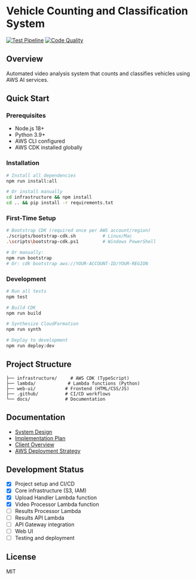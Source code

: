 # Vehicle Counting and Classification System

[![Test Pipeline](https://github.com/your-username/vehicle-counting-system/actions/workflows/test.yml/badge.svg)](https://github.com/your-username/vehicle-counting-system/actions/workflows/test.yml)
[![Code Quality](https://github.com/your-username/vehicle-counting-system/actions/workflows/code-quality.yml/badge.svg)](https://github.com/your-username/vehicle-counting-system/actions/workflows/code-quality.yml)

## Overview
Automated video analysis system that counts and classifies vehicles using AWS AI services.

## Quick Start

### Prerequisites
- Node.js 18+
- Python 3.9+
- AWS CLI configured
- AWS CDK installed globally

### Installation
```bash
# Install all dependencies
npm run install:all

# Or install manually
cd infrastructure && npm install
cd .. && pip install -r requirements.txt
```

### First-Time Setup
```bash
# Bootstrap CDK (required once per AWS account/region)
./scripts/bootstrap-cdk.sh          # Linux/Mac
.\scripts\bootstrap-cdk.ps1         # Windows PowerShell

# Or manually:
npm run bootstrap
# Or: cdk bootstrap aws://YOUR-ACCOUNT-ID/YOUR-REGION
```

### Development
```bash
# Run all tests
npm test

# Build CDK
npm run build

# Synthesize CloudFormation
npm run synth

# Deploy to development
npm run deploy:dev
```

## Project Structure
```
├── infrastructure/     # AWS CDK (TypeScript)
├── lambda/            # Lambda functions (Python)
├── web-ui/           # Frontend (HTML/CSS/JS)
├── .github/          # CI/CD workflows
└── docs/             # Documentation
```

## Documentation
- [System Design](SYSTEM_DESIGN.md)
- [Implementation Plan](IMPLEMENTATION_PLAN.md)
- [Client Overview](CLIENT_OVERVIEW.md)
- [AWS Deployment Strategy](AWS_DEPLOYMENT_STRATEGY.md)

## Development Status
- [x] Project setup and CI/CD
- [x] Core infrastructure (S3, IAM)
- [x] Upload Handler Lambda function
- [x] Video Processor Lambda function
- [ ] Results Processor Lambda
- [ ] Results API Lambda
- [ ] API Gateway integration
- [ ] Web UI
- [ ] Testing and deployment

## License
MIT
